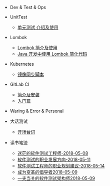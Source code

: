 - Dev & Test & Ops

 - UnitTest

    - [单元测试 介绍及使用](mkdFiles/UnitTesting.md)

  - Lombok

    - [Lombok 简介及使用](lombok/lombok-1.md)
    - [Java 开发中使用 Lombok 简化代码](lombok/lombok-2.md)

  - Kubernetes

    - [镜像同步脚本](kubernetes/sync-scripts.md)

  - GitLab CI

    - [简介及安装](gitlab-ci/gitlab-ci-1.md)
    - [入门篇](gitlab-ci/gitlab-ci-2.md)

- Waring & Error & Personal

 - 大话测试

   - [开场台词](books/大话测试.md)

 - 读书笔迹
 
   - [迷茫的软件测试工程师-2018-05-08](books/测试简史.md)
   - [软件测试的职业发展方向-2018-05-11](books/软件测试的职业发展方向1.md)
   - [软件测试工程师的职业规划建议-2018-05-14](books/软件测试工程师的职业规划建议1.md)
   - [成为变革的倡导者2018-05-09](books/变革者.md)
   - [一夫当关的软件测试架构师2018-05-09](books/一夫当关的软件测试架构师.md)
